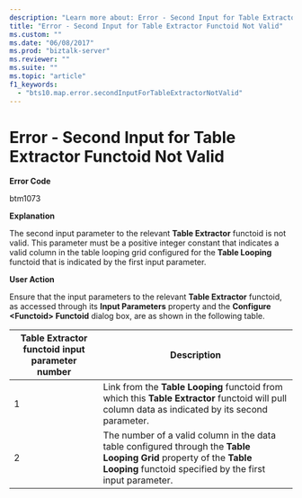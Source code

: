 ```yaml
---
description: "Learn more about: Error - Second Input for Table Extractor Functoid Not Valid"
title: "Error - Second Input for Table Extractor Functoid Not Valid"
ms.custom: ""
ms.date: "06/08/2017"
ms.prod: "biztalk-server"
ms.reviewer: ""
ms.suite: ""
ms.topic: "article"
f1_keywords: 
  - "bts10.map.error.secondInputForTableExtractorNotValid"
---
```

# Error - Second Input for Table Extractor Functoid Not Valid
**Error Code**  
  
 btm1073  
  
 **Explanation**  
  
 The second input parameter to the relevant **Table Extractor** functoid is not valid. This parameter must be a positive integer constant that indicates a valid column in the table looping grid configured for the **Table Looping** functoid that is indicated by the first input parameter.  
  
 **User Action**  
  
 Ensure that the input parameters to the relevant **Table Extractor** functoid, as accessed through its **Input Parameters** property and the **Configure \<Functoid\> Functoid** dialog box, are as shown in the following table.  
  
|Table Extractor functoid input parameter number|Description|  
|-----------------------------------------------------|-----------------|  
|1|Link from the **Table Looping** functoid from which this **Table Extractor** functoid will pull column data as indicated by its second parameter.|  
|2|The number of a valid column in the data table configured through the **Table Looping Grid** property of the **Table Looping** functoid specified by the first input parameter.|
